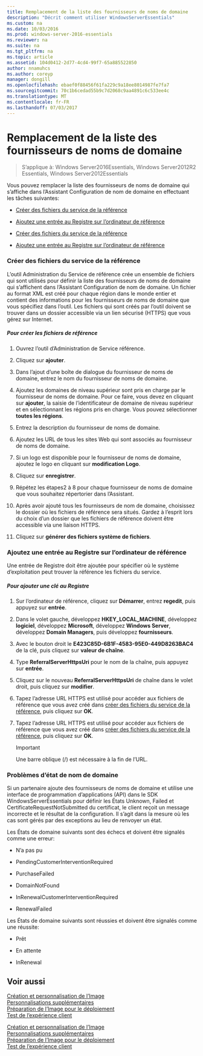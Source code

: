 ```yaml
---
title: Remplacement de la liste des fournisseurs de noms de domaine
description: "Décrit comment utiliser WindowsServerEssentials"
ms.custom: na
ms.date: 10/03/2016
ms.prod: windows-server-2016-essentials
ms.reviewer: na
ms.suite: na
ms.tgt_pltfrm: na
ms.topic: article
ms.assetid: 104d0412-2d77-4cd4-99f7-65a885522850
author: nnamuhcs
ms.author: coreyp
manager: dongill
ms.openlocfilehash: ebaef0f88456f61fa229c9a18ee8014987fe7fa7
ms.sourcegitcommit: 70c1b6cedad55b9c7d2068c9aa4891c6c533ee4c
ms.translationtype: MT
ms.contentlocale: fr-FR
ms.lasthandoff: 07/03/2017
---
```

# <a name="replace-the-list-of-domain-name-providers"></a>Remplacement de la liste des fournisseurs de noms de domaine

>S’applique à: Windows Server2016Essentials, Windows Server2012R2 Essentials, Windows Server2012Essentials

Vous pouvez remplacer la liste des fournisseurs de noms de domaine qui s’affiche dans l’Assistant Configuration de nom de domaine en effectuant les tâches suivantes:  
  

-   [Créer des fichiers du service de la référence](Replace-the-List-of-Domain-Name-Providers.md#BKMK_ReferralFiles)  
  
-   [Ajoutez une entrée au Registre sur l’ordinateur de référence](Replace-the-List-of-Domain-Name-Providers.md#BKMK_AddRegistry)  

-   [Créer des fichiers du service de la référence](../install/Replace-the-List-of-Domain-Name-Providers.md#BKMK_ReferralFiles)  
  
-   [Ajoutez une entrée au Registre sur l’ordinateur de référence](../install/Replace-the-List-of-Domain-Name-Providers.md#BKMK_AddRegistry)  

  
###  <a name="BKMK_ReferralFiles"></a>Créer des fichiers du service de la référence  
 L’outil Administration du Service de référence crée un ensemble de fichiers qui sont utilisés pour définir la liste des fournisseurs de noms de domaine qui s’affichent dans l’Assistant Configuration de nom de domaine. Un fichier au format XML est créé pour chaque région dans le monde entier et contient des informations pour les fournisseurs de noms de domaine que vous spécifiez dans l’outil. Les fichiers qui sont créés par l’outil doivent se trouver dans un dossier accessible via un lien sécurisé (HTTPS) que vous gérez sur Internet.  
  
##### <a name="to-create-the-referral-files"></a>Pour créer les fichiers de référence  
  
1.  Ouvrez l’outil d’Administration de Service référence.  
  
2.  Cliquez sur **ajouter**.  
  
3.  Dans l’ajout d’une boîte de dialogue du fournisseur de noms de domaine, entrez le nom du fournisseur de noms de domaine.  
  
4.  Ajoutez les domaines de niveau supérieur sont pris en charge par le fournisseur de noms de domaine. Pour ce faire, vous devez en cliquant sur **ajouter**, la saisie de l’identificateur de domaine de niveau supérieur et en sélectionnant les régions pris en charge. Vous pouvez sélectionner **toutes les régions**.  
  
5.  Entrez la description du fournisseur de noms de domaine.  
  
6.  Ajoutez les URL de tous les sites Web qui sont associés au fournisseur de noms de domaine.  
  
7.  Si un logo est disponible pour le fournisseur de noms de domaine, ajoutez le logo en cliquant sur **modification Logo**.  
  
8.  Cliquez sur **enregistrer**.  
  
9. Répétez les étapes2 à 8 pour chaque fournisseur de noms de domaine que vous souhaitez répertorier dans l’Assistant.  
  
10. Après avoir ajouté tous les fournisseurs de nom de domaine, choisissez le dossier où les fichiers de référence sera situés. Gardez à l’esprit lors du choix d’un dossier que les fichiers de référence doivent être accessible via une liaison HTTPS.  
  
11. Cliquez sur **générer des fichiers système de fichiers**.  
  
###  <a name="BKMK_AddRegistry"></a>Ajoutez une entrée au Registre sur l’ordinateur de référence  
 Une entrée de Registre doit être ajoutée pour spécifier où le système d’exploitation peut trouver la référence les fichiers du service.  
  
##### <a name="to-add-a-key-to-the-registry"></a>Pour ajouter une clé au Registre  
  
1.  Sur l’ordinateur de référence, cliquez sur **Démarrer**, entrez **regedit**, puis appuyez sur **entrée**.  
  
2.  Dans le volet gauche, développez **HKEY_LOCAL_MACHINE**, développez **logiciel**, développez **Microsoft**, développez **Windows Server**, développez **Domain Managers**, puis développez **fournisseurs**.  
  
3.  Avec le bouton droit le **E423C85D-6B1F-4583-95E0-449D8263BAC4** de la clé, puis cliquez sur **valeur de chaîne**.  
  
4.  Type **ReferralServerHttpsUri** pour le nom de la chaîne, puis appuyez sur **entrée**.  
  
5.  Cliquez sur le nouveau **ReferralServerHttpsUri** de chaîne dans le volet droit, puis cliquez sur **modifier**.  
  

6.  Tapez l’adresse URL HTTPS est utilisé pour accéder aux fichiers de référence que vous avez créé dans [créer des fichiers du service de la référence](Replace-the-List-of-Domain-Name-Providers.md#BKMK_ReferralFiles), puis cliquez sur **OK**.  

6.  Tapez l’adresse URL HTTPS est utilisé pour accéder aux fichiers de référence que vous avez créé dans [créer des fichiers du service de la référence](../install/Replace-the-List-of-Domain-Name-Providers.md#BKMK_ReferralFiles), puis cliquez sur **OK**.  

  
    > [!IMPORTANT]
    >  Une barre oblique (/) est nécessaire à la fin de l’URL.  
  
###  <a name="BKMK_ReplaceDomainNameProviders"></a>Problèmes d’état de nom de domaine  
 Si un partenaire ajoute des fournisseurs de noms de domaine et utilise une interface de programmation d’applications (API) dans le SDK WindowsServerEssentials pour définir les États Unknown, Failed et CertificateRequestNotSubmitted du certificat, le client reçoit un message incorrecte et le résultat de la configuration. Il s’agit dans la mesure où les cas sont gérés par des exceptions au lieu de renvoyer un état.  
  
 Les États de domaine suivants sont des échecs et doivent être signalés comme une erreur:  
  
-   N’a pas pu  
  
-   PendingCustomerInterventionRequired  
  
-   PurchaseFailed  
  
-   DomainNotFound  
  
-   InRenewalCustomerInterventionRequired  
  
-   RenewalFailed  
  
 Les États de domaine suivants sont réussies et doivent être signalés comme une réussite:  
  
-   Prêt  
  
-   En attente  
  
-   InRenewal  
  
## <a name="see-also"></a>Voir aussi  

 [Création et personnalisation de l’Image](Creating-and-Customizing-the-Image.md)   
 [Personnalisations supplémentaires](Additional-Customizations.md)   
 [Préparation de l’Image pour le déploiement](Preparing-the-Image-for-Deployment.md)   
 [Test de l’expérience client](Testing-the-Customer-Experience.md)

 [Création et personnalisation de l’Image](../install/Creating-and-Customizing-the-Image.md)   
 [Personnalisations supplémentaires](../install/Additional-Customizations.md)   
 [Préparation de l’Image pour le déploiement](../install/Preparing-the-Image-for-Deployment.md)   
 [Test de l’expérience client](../install/Testing-the-Customer-Experience.md)

